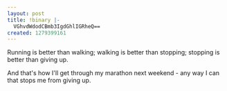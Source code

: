 ```yaml
---
layout: post
title: !binary |-
  VGhvdWdodCBmb3IgdGhlIGRheQ==
created: 1279399161
---
```

Running is better than walking; walking is better than stopping; stopping is better than giving up.

And that's how I'll get through my marathon next weekend - any way I can that stops me from giving up. 
